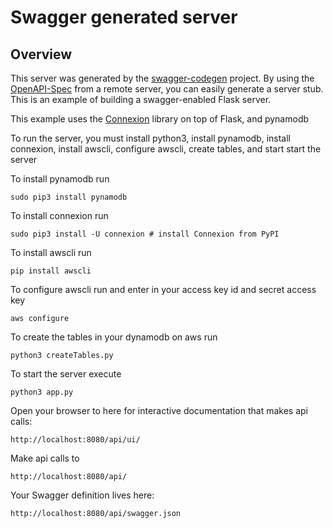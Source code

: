 # Swagger generated server

## Overview
This server was generated by the [swagger-codegen](https://github.com/swagger-api/swagger-codegen) project. By using the
[OpenAPI-Spec](https://github.com/swagger-api/swagger-core/wiki) from a remote server, you can easily generate a server stub.  This
is an example of building a swagger-enabled Flask server.

This example uses the 
[Connexion](https://github.com/zalando/connexion) library on top of Flask, and pynamodb

To run the server, you must install python3, install pynamodb, install connexion, install awscli, configure awscli, create tables, and start start the server

To install pynamodb run
```
sudo pip3 install pynamodb
```
To install connexion run
```
sudo pip3 install -U connexion # install Connexion from PyPI
```
To install awscli run
```
pip install awscli
```
To configure awscli run and enter in your access key id and secret access key
```
aws configure
```
To create the tables in your dynamodb on aws run 
```
python3 createTables.py
```
To start the server execute
```
python3 app.py
```

Open your browser to here for interactive documentation that makes api calls:

```
http://localhost:8080/api/ui/
```

Make api calls to
```
http://localhost:8080/api/
```

Your Swagger definition lives here:

```
http://localhost:8080/api/swagger.json
```

